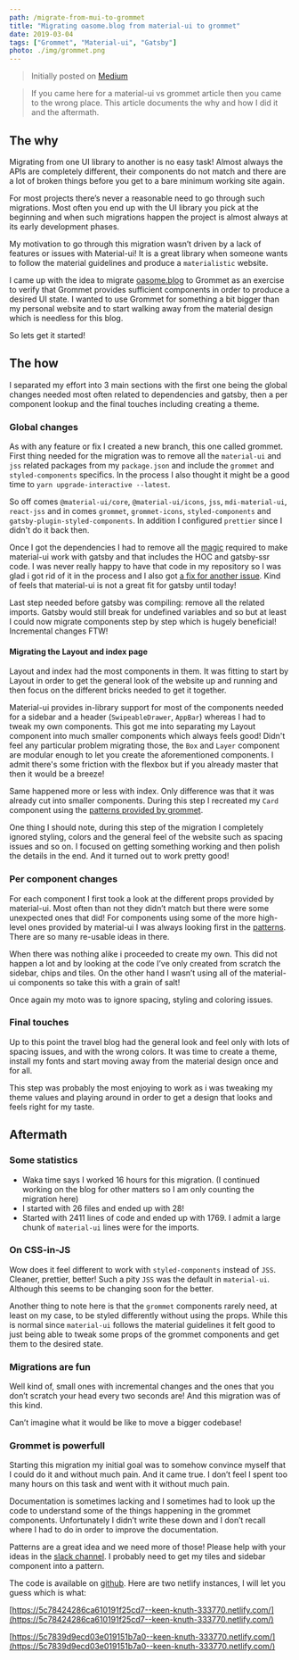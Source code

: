```yaml
---
path: /migrate-from-mui-to-grommet
title: "Migrating oasome.blog from material-ui to grommet"
date: 2019-03-04
tags: ["Grommet", "Material-ui", "Gatsby"]
photo: ./img/grommet.png
---
```


> Initially posted on [Medium](https://medium.com/grommet-io/migrating-oasome-blog-from-material-ui-to-grommet-d2fd490d3c32)

> If you came here for a material-ui vs grommet article then you came to the wrong place. This article documents the why and how I did it and the aftermath.

## The why

Migrating from one UI library to another is no easy task! Almost always the APIs are completely different, their components do not match and there are a lot of broken things before you get to a bare minimum working site again.

For most projects there’s never a reasonable need to go through such migrations. Most often you end up with the UI library you pick at the beginning and when such migrations happen the project is almost always at its early development phases.

My motivation to go through this migration wasn’t driven by a lack of features or issues with Material-ui! It is a great library when someone wants to follow the material guidelines and produce a `materialistic` website.

I came up with the idea to migrate [oasome.blog](https://oasome.blog) to Grommet as an exercise to verify that Grommet provides sufficient components in order to produce a desired UI state. I wanted to use Grommet for something a bit bigger than my personal website and to start walking away from the material design which is needless for this blog.

So lets get it started!

## The how

I separated my effort into 3 main sections with the first one being the global changes needed most often related to dependencies and gatsby, then a per component lookup and the final touches including creating a theme.

### Global changes

As with any feature or fix I created a new branch, this one called grommet. First thing needed for the migration was to remove all the `material-ui` and `jss` related packages from my `package.json` and include the `grommet` and `styled-components` specifics. In the process I also thought it might be a good time to `yarn upgrade-interactive --latest`.

So off comes `@material-ui/core`, `@material-ui/icons`, `jss`, `mdi-material-ui`, `react-jss` and in comes `grommet`, `grommet-icons`, `styled-components` and `gatsby-plugin-styled-components`. In addition I configured `prettier` since I didn't do it back then.

Once I got the dependencies I had to remove all the [magic](https://github.com/mui-org/material-ui/tree/next/examples/gatsby) required to make material-ui work with gatsby and that includes the HOC and gatsby-ssr code. I was never really happy to have that code in my repository so I was glad i got rid of it in the process and I also got [a fix for another issue](https://github.com/gatsbyjs/gatsby/issues/8237). Kind of feels that material-ui is not a great fit for gatsby until today!

Last step needed before gatsby was compiling: remove all the related imports. Gatsby would still break for undefined variables and so but at least I could now migrate components step by step which is hugely beneficial! Incremental changes FTW!

#### Migrating the Layout and index page

Layout and index had the most components in them. It was fitting to start by Layout in order to get the general look of the website up and running and then focus on the different bricks needed to get it together.

Material-ui provides in-library support for most of the components needed for a sidebar and a header (`SwipeableDrawer`, `AppBar`) whereas I had to tweak my own components. This got me into separating my Layout component into much smaller components which always feels good! Didn't feel any particular problem migrating those, the `Box` and `Layer` component are modular enough to let you create the aforementioned components. I admit there's some friction with the flexbox but if you already master that then it would be a breeze!

Same happened more or less with index. Only difference was that it was already cut into smaller components. During this step I recreated my `Card` component using the [patterns provided by grommet](https://codesandbox.io/u/grommetux/sandboxes).

One thing I should note, during this step of the migration I completely ignored styling, colors and the general feel of the website such as spacing issues and so on. I focused on getting something working and then polish the details in the end. And it turned out to work pretty good!

### Per component changes

For each component I first took a look at the different props provided by material-ui. Most often than not they didn’t match but there were some unexpected ones that did! For components using some of the more high-level ones provided by material-ui I was always looking first in the [patterns](https://codesandbox.io/u/grommetux/sandboxes). There are so many re-usable ideas in there.

When there was nothing alike i proceeded to create my own. This did not happen a lot and by looking at the code I’ve only created from scratch the sidebar, chips and tiles. On the other hand I wasn’t using all of the material-ui components so take this with a grain of salt!

Once again my moto was to ignore spacing, styling and coloring issues.

### Final touches

Up to this point the travel blog had the general look and feel only with lots of spacing issues, and with the wrong colors. It was time to create a theme, install my fonts and start moving away from the material design once and for all.

This step was probably the most enjoying to work as i was tweaking my theme values and playing around in order to get a design that looks and feels right for my taste.

## Aftermath

### Some statistics

- Waka time says I worked 16 hours for this migration. (I continued working on the blog for other matters so I am only counting the migration here)
- I started with 26 files and ended up with 28!
- Started with 2411 lines of code and ended up with 1769. I admit a large chunk of `material-ui` lines were for the imports.

### On CSS-in-JS

Wow does it feel different to work with `styled-components` instead of `JSS`. Cleaner, prettier, better! Such a pity `JSS` was the default in `material-ui`. Although this seems to be changing soon for the better.

Another thing to note here is that the `grommet` components rarely need, at least on my case, to be styled differently without using the props. While this is normal since `material-ui` follows the material guidelines it felt good to just being able to tweak some props of the grommet components and get them to the desired state.

### Migrations are fun

Well kind of, small ones with incremental changes and the ones that you don’t scratch your head every two seconds are! And this migration was of this kind.

Can’t imagine what it would be like to move a bigger codebase!

### Grommet is powerfull

Starting this migration my initial goal was to somehow convince myself that I could do it and without much pain. And it came true. I don’t feel I spent too many hours on this task and went with it without much pain.

Documentation is sometimes lacking and I sometimes had to look up the code to understand some of the things happening in the grommet components. Unfortunately I didn’t write these down and I don’t recall where I had to do in order to improve the documentation.

Patterns are a great idea and we need more of those! Please help with your ideas in the [slack channel](https://slackin.grommet.io/). I probably need to get my tiles and sidebar component into a pattern.

The code is available on [github](https://github.com/oorestisime/oasome). Here are two netlify instances, I will let you guess which is what:

[https://5c78424286ca610191f25cd7--keen-knuth-333770.netlify.com/](https://5c78424286ca610191f25cd7--keen-knuth-333770.netlify.com/)

[https://5c7839d9ecd03e019151b7a0--keen-knuth-333770.netlify.com/](https://5c7839d9ecd03e019151b7a0--keen-knuth-333770.netlify.com/)
